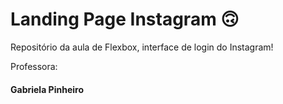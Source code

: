 # Landing Page Instagram 🙃

Repositório da aula de Flexbox, interface de login do Instagram! 


Professora:
#### Gabriela Pinheiro
